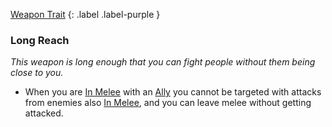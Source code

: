 
[Weapon Trait](Game/Core/Weapon-Traits)
{: .label .label-purple }

### Long Reach
*This weapon is long enough that you can fight people without them being close to you.*
* When you are [In Melee](Game/Core/Effects#In%20Melee) with an [Ally](Game/Core/Terminology#Ally) you cannot be targeted with attacks from enemies also [In Melee](Game/Core/Effects#In%20Melee), and you can leave melee without getting attacked.